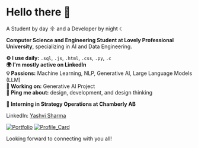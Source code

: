 # Hello there 👋  

A Student by day ☼ and a Developer by night ☾

**Computer Science and Engineering Student at Lovely Professional University**, specializing in AI and Data Engineering.

**⚙️ I use daily:** `.sql`, `.js`, `.html`, `.css`, `.py`, `.c`  
**🌍 I'm mostly active on LinkedIn**  
**💡 Passions:** Machine Learning, NLP, Generative AI, Large Language Models (LLM)  
**💅 Working on:** Generative AI Project  
**💬 Ping me about:** design, development, and design thinking

**💼 Interning in Strategy Operations at Chamberly AB**

LinkedIn: [Yashvi Sharma](https://www.linkedin.com/in/yashvi-sharma-150863220/)

[![Portfolio](https://github-readme-stats.vercel.app/api/pin/?username=yashvisharma1204&repo=Portfolio&theme=transparent)](https://github.com/yashvisharma1204/Portfolio)
[![Profile_Card](https://github-readme-stats.vercel.app/api/pin/?username=yashvisharma1204&repo=Profile_Card&theme=transparent)](https://github.com/yashvisharma1204/Profile_Card)

Looking forward to connecting with you all!
